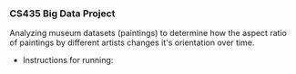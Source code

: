 ### CS435 Big Data Project
Analyzing museum datasets (paintings) to determine how the aspect ratio of paintings by different artists changes it's orientation over time. 


* Instructions for running: 
